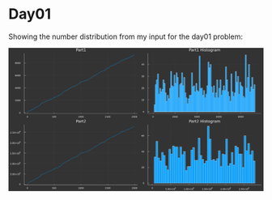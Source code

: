 # Day01

Showing the number distribution from my input for the day01 problem:

![](./figs/day01_plots.png)
